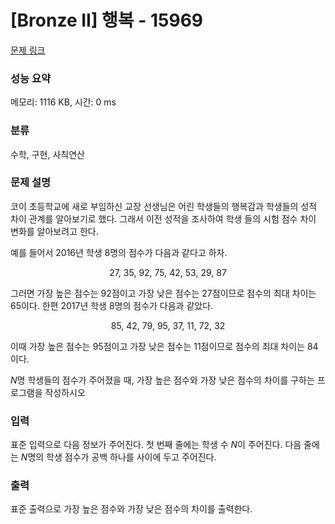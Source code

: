 # [Bronze II] 행복 - 15969 

[문제 링크](https://www.acmicpc.net/problem/15969) 

### 성능 요약

메모리: 1116 KB, 시간: 0 ms

### 분류

수학, 구현, 사칙연산

### 문제 설명

<p>코이 초등학교에 새로 부임하신 교장 선생님은 어린 학생들의 행복감과 학생들의 성적 차이 관계를 알아보기로 했다. 그래서 이전 성적을 조사하여 학생 들의 시험 점수 차이 변화를 알아보려고 한다.</p>

<p>예를 들어서 2016년 학생 8명의 점수가 다음과 같다고 하자.</p>

<p style="text-align: center;">27, 35, 92, 75, 42, 53, 29, 87</p>

<p>그러면 가장 높은 점수는 92점이고 가장 낮은 점수는 27점이므로 점수의 최대 차이는 65이다. 한편 2017년 학생 8명의 점수가 다음과 같았다.</p>

<p style="text-align: center;">85, 42, 79, 95, 37, 11, 72, 32</p>

<p>이때 가장 높은 점수는 95점이고 가장 낮은 점수는 11점이므로 점수의 최대 차이는 84이다.</p>

<p><em>N</em>명 학생들의 점수가 주어졌을 때, 가장 높은 점수와 가장 낮은 점수의 차이를 구하는 프로그램을 작성하시오</p>

### 입력 

 <p>표준 입력으로 다음 정보가 주어진다. 첫 번째 줄에는 학생 수 <em>N</em>이 주어진다. 다음 줄에는 <em>N</em>명의 학생 점수가 공백 하나를 사이에 두고 주어진다.</p>

### 출력 

 <p>표준 출력으로 가장 높은 점수와 가장 낮은 점수의 차이를 출력한다.</p>

